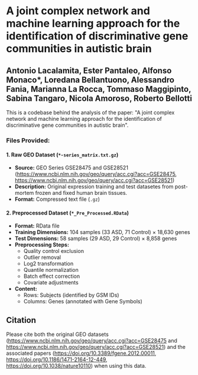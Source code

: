 # A joint complex network and machine learning approach for the identification of discriminative gene communities in autistic brain
## Antonio Lacalamita, Ester Pantaleo, Alfonso Monaco*, Loredana Bellantuono, Alessandro Fania, Marianna La Rocca, Tommaso Maggipinto, Sabina Tangaro, Nicola Amoroso, Roberto Bellotti

This is a codebase behind the analysis of the paper: "A joint complex network and machine learning approach for the identification of discriminative gene communities in autistic brain".
### Files Provided:

#### 1. **Raw GEO Dataset** (`*-series_matrix.txt.gz`)
- **Source:** GEO Series GSE28475 and GSE28521 (https://www.ncbi.nlm.nih.gov/geo/query/acc.cgi?acc=GSE28475, https://www.ncbi.nlm.nih.gov/geo/query/acc.cgi?acc=GSE28521)
- **Description:** Original expression training and test datasetes from post-mortem frozen and fixed human brain tissues.
- **Format:** Compressed text file (`.gz`)

#### 2. **Preprocessed Dataset** (`*_Pre_Processed.RData`)
- **Format:** RData file
- **Training Dimensions:** 104 samples (33 ASD, 71 Control) × 18,630 genes
- **Test Dimensions:** 58 samples (29 ASD, 29 Control) × 8,858 genes
- **Preprocessing Steps:**
  - Quality control exclusion
  - Outlier removal
  - Log2 transformation
  - Quantile normalization
  - Batch effect correction
  - Covariate adjustments
- **Content:**
  - Rows: Subjects (identified by GSM IDs)
  - Columns: Genes (annotated with Gene Symbols)

## Citation
Please cite both the original GEO datasets (https://www.ncbi.nlm.nih.gov/geo/query/acc.cgi?acc=GSE28475 and https://www.ncbi.nlm.nih.gov/geo/query/acc.cgi?acc=GSE28521) and the associated papers (https://doi.org/10.3389/fgene.2012.00011, https://doi.org/10.1186/1471-2164-12-449, https://doi.org/10.1038/nature10110) when using this data.
